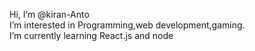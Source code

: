 Hi, I’m @kiran-Anto <br>
I’m interested in Programming,web development,gaming.<br>
I’m currently learning React.js and node
